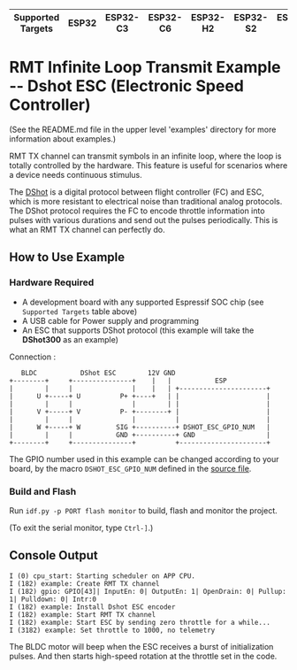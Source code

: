 | Supported Targets | ESP32 | ESP32-C3 | ESP32-C6 | ESP32-H2 | ESP32-S2 | ESP32-S3 |
| ----------------- | ----- | -------- | -------- | -------- | -------- | -------- |
# RMT Infinite Loop Transmit Example -- Dshot ESC (Electronic Speed Controller)

(See the README.md file in the upper level 'examples' directory for more information about examples.)

RMT TX channel can transmit symbols in an infinite loop, where the loop is totally controlled by the hardware. This feature is useful for scenarios where a device needs continuous stimulus.

The [DShot](https://github.com/betaflight/betaflight/wiki/Dshot) is a digital protocol between flight controller (FC) and ESC, which is more resistant to electrical noise than traditional analog protocols. The DShot protocol requires the FC to encode throttle information into pulses with various durations and send out the pulses periodically. This is what an RMT TX channel can perfectly do.

## How to Use Example

### Hardware Required

* A development board with any supported Espressif SOC chip (see `Supported Targets` table above)
* A USB cable for Power supply and programming
* An ESC that supports DShot protocol (this example will take the **DShot300** as an example)

Connection :

```
   BLDC           DShot ESC        12V GND
+--------+     +---------------+    |   |           ESP
|        |     |               |    |   | +----------------------+
|      U +-----+ U          P+ +----+   | |                      |
|        |     |               |        | |                      |
|      V +-----+ V          P- +--------+ |                      |
|        |     |               |          |                      |
|      W +-----+ W         SIG +----------+ DSHOT_ESC_GPIO_NUM   |
|        |     |           GND +----------+ GND                  |
+--------+     +---------------+          +----------------------+
```

The GPIO number used in this example can be changed according to your board, by the macro `DSHOT_ESC_GPIO_NUM` defined in the [source file](main/dshot_esc_example_main.c).

### Build and Flash

Run `idf.py -p PORT flash monitor` to build, flash and monitor the project.

(To exit the serial monitor, type ``Ctrl-]``.)


## Console Output

```
I (0) cpu_start: Starting scheduler on APP CPU.
I (182) example: Create RMT TX channel
I (182) gpio: GPIO[43]| InputEn: 0| OutputEn: 1| OpenDrain: 0| Pullup: 1| Pulldown: 0| Intr:0
I (182) example: Install Dshot ESC encoder
I (182) example: Start RMT TX channel
I (182) example: Start ESC by sending zero throttle for a while...
I (3182) example: Set throttle to 1000, no telemetry
```

The BLDC motor will beep when the ESC receives a burst of initialization pulses. And then starts high-speed rotation at the throttle set in the code.

